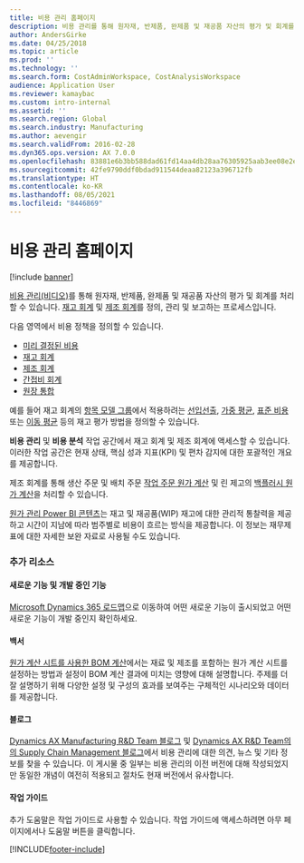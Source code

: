 ```yaml
---
title: 비용 관리 홈페이지
description: 비용 관리를 통해 원자재, 반제품, 완제품 및 재공품 자산의 평가 및 회계를 처리할 수 있습니다.
author: AndersGirke
ms.date: 04/25/2018
ms.topic: article
ms.prod: ''
ms.technology: ''
ms.search.form: CostAdminWorkspace, CostAnalysisWorkspace
audience: Application User
ms.reviewer: kamaybac
ms.custom: intro-internal
ms.assetid: ''
ms.search.region: Global
ms.search.industry: Manufacturing
ms.author: aevengir
ms.search.validFrom: 2016-02-28
ms.dyn365.ops.version: AX 7.0.0
ms.openlocfilehash: 83881e6b3bb588dad61fd14aa4db28aa76305925aab3ee08e2ebe7e001f2aff2
ms.sourcegitcommit: 42fe9790ddf0bdad911544deaa82123a396712fb
ms.translationtype: HT
ms.contentlocale: ko-KR
ms.lasthandoff: 08/05/2021
ms.locfileid: "8446869"
---
```

# <a name="cost-management-home-page"></a>비용 관리 홈페이지

[!include [banner](../includes/banner.md)]

[비용 관리(비디오)](https://www.youtube.com/watch?v=vXzlC-mOBcg&feature=youtu.be)를 통해 원자재, 반제품, 완제품 및 재공품 자산의 평가 및 회계를 처리할 수 있습니다. [재고 회계](cost-object.md) 및 [제조 회계](bom-calculations.md)를 정의, 관리 및 보고하는 프로세스입니다.

다음 영역에서 비용 정책을 정의할 수 있습니다.

- [미리 결정된 비용](costing-versions.md)
- [재고 회계](cost-object.md)
- [제조 회계](bom-calculations.md)
- [간접비 회계](costing-sheets.md)
- [원장 통합](production-order-cost-analysis.md)

예를 들어 재고 회계의 [항목 모델 그룹](../inventory/reserve-inventory-quantities.md)에서 적용하려는 [선입선출](fifo-physical-value-marking.md), [가중 평균](weighted-average-physical-value-marking.md), [표준 비용](prerequisites-standard-costs.md) 또는 [이동 평균](moving-average.md) 등의 재고 평가 방법을 정의할 수 있습니다.

**비용 관리** 및 **비용 분석** 작업 공간에서 재고 회계 및 제조 회계에 액세스할 수 있습니다. 이러한 작업 공간은 현재 상태, 핵심 성과 지표(KPI) 및 편차 감지에 대한 포괄적인 개요를 제공합니다. 

제조 회계를 통해 생산 주문 및 배치 주문 [작업 주문 원가 계산](production-order-cost-analysis.md) 및 린 제고의 [백플러시 원가 계산](backflush-costing.md)을 처리할 수 있습니다.

[원가 관리 Power BI 콘텐츠](../../fin-ops-core/dev-itpro/analytics/cost-management-content-pack.md)는 재고 및 재공품(WIP) 재고에 대한 관리적 통찰력을 제공하고 시간이 지남에 따라 범주별로 비용이 흐르는 방식을 제공합니다. 이 정보는 재무제표에 대한 자세한 보완 자료로 사용될 수도 있습니다.

### <a name="additional-resources"></a>추가 리소스

#### <a name="whats-new-and-in-development"></a>새로운 기능 및 개발 중인 기능

[Microsoft Dynamics 365 로드맵](https://roadmap.dynamics.com/)으로 이동하여 어떤 새로운 기능이 출시되었고 어떤 새로운 기능이 개발 중인지 확인하세요.

#### <a name="white-paper"></a>백서

[원가 계산 시트를 사용한 BOM 계산](https://www.microsoft.com/download/details.aspx?id=101937)에서는 재료 및 제조를 포함하는 원가 계산 시트를 설정하는 방법과 설정이 BOM 계산 결과에 미치는 영향에 대해 설명합니다. 주제를 더 잘 설명하기 위해 다양한 설정 및 구성의 효과를 보여주는 구체적인 시나리오와 데이터를 제공합니다.

#### <a name="blogs"></a>블로그

[Dynamics AX Manufacturing R&D Team 블로그](/archive/blogs/axmfg/) 및 [Dynamics AX R&D Team의 의 Supply Chain Management 블로그](https://blogs.msdn.microsoft.com/dynamicsaxscm)에서 비용 관리에 대한 의견, 뉴스 및 기타 정보를 찾을 수 있습니다. 이 게시물 중 일부는 비용 관리의 이전 버전에 대해 작성되었지만 동일한 개념이 여전히 적용되고 절차도 현재 버전에서 유사합니다.

#### <a name="task-guides"></a>작업 가이드

추가 도움말은 작업 가이드로 사용할 수 있습니다. 작업 가이드에 액세스하려면 아무 페이지에서나 도움말 버튼을 클릭합니다.

[!INCLUDE[footer-include](../../includes/footer-banner.md)]